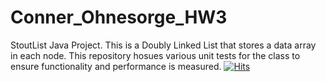 # Conner_Ohnesorge_HW3

StoutList Java Project. This is a Doubly Linked List that stores a data array in each node. This repository hosues various unit tests for the class to ensure functionality and performance is measured.
[![Hits](https://hits.sh/github.com/conneroisu/hits.svg)](https://hits.sh/github.com/conneroisu/Conner_Ohnesorge_HW3/)
